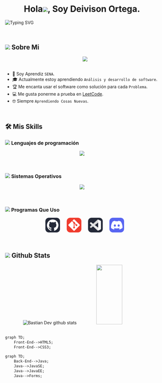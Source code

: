 <h1 align="center">Hola<img src="https://media.giphy.com/media/hvRJCLFzcasrR4ia7z/giphy.gif" width="35">, Soy Deivison Ortega.</h1>

 ![Typing SVG](https://readme-typing-svg.herokuapp.com/?color=02D9F7FF&size=35&center=true&vCenter=true&width=1000&lines=👋👋👋👋;Tengo+19+años;Vivo+En+Bogotá;Estudio+en+el+SENA;)

<br>

## <picture><img src = "https://github.com/7oSkaaa/7oSkaaa/blob/main/Images/about_me.gif?raw=true" width = 50px></picture> Sobre Mi

<picture> <img align="right" src="https://github.com/7oSkaaa/7oSkaaa/blob/main/Images/Right_Side.gif?raw=true" width = 250px></picture>

<br><br>

- :school: Soy Aprendiz `SENA`.
- :mortar_board: Actualmente estoy aprendiendo `Análisis y desarrollo de software`.
- :trophy:  Me encanta usar el software como solución para cada `Problema`.
- :computer: Me gusta ponerme a prueba en [LeetCode](https://leetcode.com/).
- :nerd_face: Siempre `Aprendiendo Cosas Nuevas`.
  
<br>

## 🛠️ Mis Skills

### <picture> <img src = "https://github.com/7oSkaaa/7oSkaaa/blob/main/Images/Programming_Languages.gif?raw=true" width = 50px>  </picture> Lenguajes de programación

<p align="center">  
  <a href="https://www.cprogramming.com/" target="_blank"> 
    <p align="center">
  <a href="https://skillicons.dev">
    <img src="https://skillicons.dev/icons?i=html,css,java" />
  </a>
</p>
  </a>
</p>

<br>

 ### <picture> <img src = "https://github.com/7oSkaaa/7oSkaaa/blob/main/Images/OS.gif?raw=true" width = 50px>  </picture> Sistemas Operativos
 
<p align="center">
    <a href="https://www.cprogramming.com/" target="_blank"> 
    <p align="center">
  <a href="https://skillicons.dev">
    <img src="https://skillicons.dev/icons?i=windows" />
  </a>
</p>

<br> 

 ### <picture> <img src = "https://github.com/7oSkaaa/7oSkaaa/blob/main/Images/CP_PS.gif?raw=true" width = 50px>  </picture> Programas Que Uso

<p align="center">
  &emsp;
    <a href="#"><img src="https://github.com/tandpfun/skill-icons/blob/main/icons/Github-Dark.svg" width="48" title="Github"/></a>
  &emsp;
    <a href="#"><img src="https://github.com/tandpfun/skill-icons/blob/main/icons/Git.svg" width="48" title="Git"/></a>
  &emsp;
    <a href="#"><img src="https://github.com/tandpfun/skill-icons/blob/main/icons/VSCode-Dark.svg" width="48" title="Vscode"/></a>
   &emsp;
    <a href="#"><img src="https://github.com/tandpfun/skill-icons/blob/main/icons/Discord.svg" width="48" title="Discord"/></a>

</p>

<br>

## <picture> <img src = "https://github.com/7oSkaaa/7oSkaaa/blob/main/Images/Statistics.gif?raw=true" width = 50px>  </picture> Github Stats

<div align="center">  
  <img width="49%" height="195px" src="https://github-readme-stats.vercel.app/api?username=davizons&show_icons=true&count_private=true&hide_border=true&title_color=02D9F7FF&icon_color=02D9F7FF&text_color=c9d1d9&bg_color=0d1117" alt="Bastian Dev github stats" /> 
  
  <img width="41%" height="195px" src="https://github-readme-stats.vercel.app/api/top-langs/?username=davizons&layout=compact&hide_border=true&title_color=02D9F7FF&text_color=02D9F7FF&bg_color=0d1117" />
</div> 

<br>

```mermaid
graph TD;
    Front-End-->HTML5;
    Front-End-->CSS3;
````

```mermaid
graph TD;
    Back-End-->Java;
    Java-->JavaSE;
    Java-->JavaEE;
    Java-->Forms;
```
